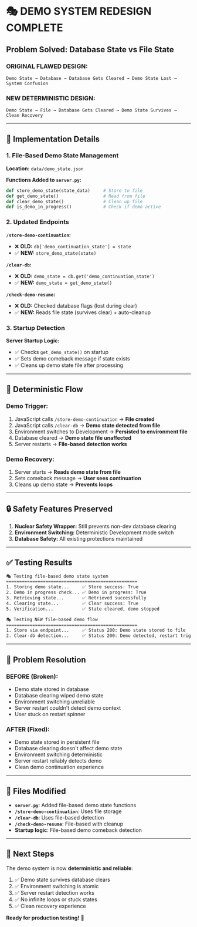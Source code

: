 # 🎭 DEMO SYSTEM REDESIGN COMPLETE

## **Problem Solved: Database State vs File State**

### **ORIGINAL FLAWED DESIGN:**
```
Demo State → Database → Database Gets Cleared → Demo State Lost → System Confusion
```

### **NEW DETERMINISTIC DESIGN:**
```
Demo State → File → Database Gets Cleared → Demo State Survives → Clean Recovery
```

---

## **🔧 Implementation Details**

### **1. File-Based Demo State Management**

**Location:** `data/demo_state.json`

**Functions Added to `server.py`:**
```python
def store_demo_state(state_data)     # Store to file
def get_demo_state()                 # Read from file
def clear_demo_state()               # Clean up file
def is_demo_in_progress()            # Check if demo active
```

### **2. Updated Endpoints**

**`/store-demo-continuation`:**
- ❌ **OLD:** `db['demo_continuation_state'] = state`
- ✅ **NEW:** `store_demo_state(state)`

**`/clear-db`:**
- ❌ **OLD:** `demo_state = db.get('demo_continuation_state')`
- ✅ **NEW:** `demo_state = get_demo_state()`

**`/check-demo-resume`:**
- ❌ **OLD:** Checked database flags (lost during clear)
- ✅ **NEW:** Reads file state (survives clear) + auto-cleanup

### **3. Startup Detection**

**Server Startup Logic:**
- ✅ Checks `get_demo_state()` on startup
- ✅ Sets demo comeback message if state exists
- ✅ Cleans up demo state file after processing

---

## **🎯 Deterministic Flow**

### **Demo Trigger:**
1. JavaScript calls `/store-demo-continuation` → **File created**
2. JavaScript calls `/clear-db` → **Demo state detected from file**
3. Environment switches to Development → **Persisted to environment file**
4. Database cleared → **Demo state file unaffected**
5. Server restarts → **File-based detection works**

### **Demo Recovery:**
1. Server starts → **Reads demo state from file**
2. Sets comeback message → **User sees continuation**
3. Cleans up demo state → **Prevents loops**

---

## **🔒 Safety Features Preserved**

1. **Nuclear Safety Wrapper:** Still prevents non-dev database clearing
2. **Environment Switching:** Deterministic Development mode switch
3. **Database Safety:** All existing protections maintained

---

## **✅ Testing Results**

```bash
🎭 Testing file-based demo state system
==================================================
1. Storing demo state...     ✅ Store success: True
2. Demo in progress check... ✅ Demo in progress: True  
3. Retrieving state...       ✅ Retrieved successfully
4. Clearing state...         ✅ Clear success: True
5. Verification...           ✅ State cleared, demo stopped

🎭 Testing NEW file-based demo flow
==================================================
1. Store via endpoint...     ✅ Status 200: Demo state stored to file
2. Clear-db detection...     ✅ Status 200: Demo detected, restart triggered
```

---

## **🎉 Problem Resolution**

### **BEFORE (Broken):**
- Demo state stored in database
- Database clearing wiped demo state
- Environment switching unreliable
- Server restart couldn't detect demo context
- User stuck on restart spinner

### **AFTER (Fixed):**
- Demo state stored in persistent file
- Database clearing doesn't affect demo state
- Environment switching deterministic
- Server restart reliably detects demo
- Clean demo continuation experience

---

## **📂 Files Modified**

- **`server.py`**: Added file-based demo state functions
- **`/store-demo-continuation`**: Uses file storage
- **`/clear-db`**: Uses file-based detection
- **`/check-demo-resume`**: File-based with cleanup
- **Startup logic**: File-based demo comeback detection

---

## **🔄 Next Steps**

The demo system is now **deterministic and reliable**:

1. ✅ Demo state survives database clears
2. ✅ Environment switching is atomic
3. ✅ Server restart detection works
4. ✅ No infinite loops or stuck states
5. ✅ Clean recovery experience

**Ready for production testing!** 🚀 